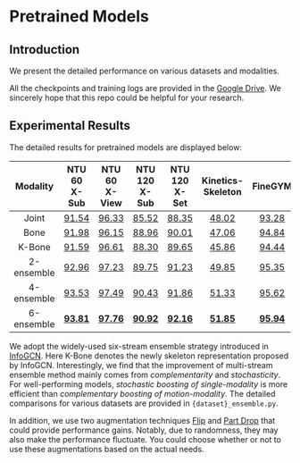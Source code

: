 # Pretrained Models

## Introduction

We present the detailed performance on various datasets and modalities. 

All the checkpoints and training logs are provided in the [Google Drive](https://drive.google.com/drive/folders/1BLtlGlv19nY6QcYsVyOBo7nBr3iw5cFl?usp=sharing). We sincerely hope that this repo could be helpful for your research.

## Experimental Results

The detailed results for pretrained models are displayed below:

| Modality | NTU 60 X-Sub | NTU 60 X-View | NTU 120 X-Sub | NTU 120 X-Set | Kinetics-Skeleton | FineGYM |
|:---:|:---:|:---:|:---:|:---:|:---:|:---:|
| Joint| [91.54](https://drive.google.com/drive/folders/1uiQoGaDuN2UpXizmYrGQACHmUSLiXcvO?usp=drive_link) | [96.33](https://drive.google.com/drive/folders/1v0DCjo10OO6hQFXQGfO33J_U_iyP_EsV?usp=drive_link) | [85.52](https://drive.google.com/drive/folders/1mI04KbyDFOpf_4jacjjiTaDOcc6m4BVB?usp=drive_link) | [88.35](https://drive.google.com/drive/folders/1XIuHSiWeLP3G273XsotWVwtwbKhX2_uO?usp=drive_link) | [48.02](https://drive.google.com/drive/folders/16NL36IOkIQY3pQMXSpgf8cv_qgh_Oc8A?usp=drive_link) | [93.28](https://drive.google.com/drive/folders/1I0VFWJyRs5ksmRecg38BFC-HCGA7rpRD?usp=drive_link) |
| Bone | [91.98](https://drive.google.com/drive/folders/1nzNz2tGEB8ndjN_bEhFmdvaFSTPcM5UD?usp=drive_link) | [96.15](https://drive.google.com/drive/folders/1ZRGrkeypqWyHFEvX4NwVDb7ClmsBszPi?usp=drive_link) | [88.96](https://drive.google.com/drive/folders/1dTkX5dNxKePiyyc7UGVWyzYlHzO9xfuc?usp=drive_link) | [90.01](https://drive.google.com/drive/folders/1MeuBnNRpdFIpXVIu-29rPJlSnQrbFowi?usp=drive_link) | [47.06](https://drive.google.com/drive/folders/1kH-eXPmvTv8PTDSifkf1bfS5UXShV2CA?usp=drive_link) | [94.84](https://drive.google.com/drive/folders/12S9J8pGrDAR8ctcTHvW48ZpJ1gJqOi5j?usp=drive_link) |
|K-Bone| [91.59](https://drive.google.com/drive/folders/1euYfWszVxhs_MLjtczczaPYFQQ8OokEv?usp=drive_link) | [96.61](https://drive.google.com/drive/folders/1TJROSie3p4OoB7piu7ur4TxcDFzjzQYc?usp=drive_link) | [88.30](https://drive.google.com/drive/folders/1po2sYNKZdAiT05pYX2h8R_kXTHe26Fyk?usp=drive_link) | [89.65](https://drive.google.com/drive/folders/18dUXnwKLSoUDMLaE8TmwaDQWdC1tYuI2?usp=drive_link) | [45.86](https://drive.google.com/drive/folders/1ZyyVaOnOXiGGr6nAryDgOr5kIWaF72KL?usp=drive_link) | [94.44](https://drive.google.com/drive/folders/1b9Fm2S5rC97qQAI-3Zm9SOr-hR7NeKV8?usp=drive_link) |
| 2-ensemble | [92.96](https://drive.google.com/drive/folders/1_5fVMEXQrThQqYUWDErUBhYBaiQzW5Gr?usp=drive_link) | [97.23](https://drive.google.com/drive/folders/1YxmiC_uHfM9Njl07O2JwDIpUnSa6qOrC?usp=drive_link) | [89.75](https://drive.google.com/drive/folders/122H7HQCnXRJsahjSdRBdydccxLXMwj2Y?usp=drive_link) | [91.23](https://drive.google.com/drive/folders/1d1pDhTYWkugwvV8OocE8QGrGDz1ORMu3?usp=drive_link) | [49.85](https://drive.google.com/drive/folders/19-TMsFi9b2BQxTVWuqngEDLUT-bOSPnL?usp=drive_link) | [95.35](https://drive.google.com/drive/folders/1_Tt19hO1Z2IpVy0Tn9rhXLp4QqlRLzbk?usp=drive_link) |
| 4-ensemble | [93.53](https://drive.google.com/drive/folders/1_5fVMEXQrThQqYUWDErUBhYBaiQzW5Gr?usp=drive_link) | [97.49](https://drive.google.com/drive/folders/1YxmiC_uHfM9Njl07O2JwDIpUnSa6qOrC?usp=drive_link) | [90.43](https://drive.google.com/drive/folders/122H7HQCnXRJsahjSdRBdydccxLXMwj2Y?usp=drive_link) | [91.86](https://drive.google.com/drive/folders/1d1pDhTYWkugwvV8OocE8QGrGDz1ORMu3?usp=drive_link) | [51.33](https://drive.google.com/drive/folders/19-TMsFi9b2BQxTVWuqngEDLUT-bOSPnL?usp=drive_link) | [95.62](https://drive.google.com/drive/folders/1_Tt19hO1Z2IpVy0Tn9rhXLp4QqlRLzbk?usp=drive_link) |
| 6-ensemble | [**93.81**](https://drive.google.com/drive/folders/1_5fVMEXQrThQqYUWDErUBhYBaiQzW5Gr?usp=drive_link) | [**97.76**](https://drive.google.com/drive/folders/1YxmiC_uHfM9Njl07O2JwDIpUnSa6qOrC?usp=drive_link) | [**90.92**](https://drive.google.com/drive/folders/122H7HQCnXRJsahjSdRBdydccxLXMwj2Y?usp=drive_link) | [**92.16**](https://drive.google.com/drive/folders/1d1pDhTYWkugwvV8OocE8QGrGDz1ORMu3?usp=drive_link) | [**51.85**](https://drive.google.com/drive/folders/19-TMsFi9b2BQxTVWuqngEDLUT-bOSPnL?usp=drive_link) | [**95.94**](https://drive.google.com/drive/folders/1_Tt19hO1Z2IpVy0Tn9rhXLp4QqlRLzbk?usp=drive_link) |

We adopt the widely-used six-stream ensemble strategy introduced in [InfoGCN](https://github.com/stnoah1/infogcn). Here K-Bone denotes the newly skeleton representation proposed by InfoGCN. Interestingly, we find that the improvement of multi-stream ensemble method mainly comes from *complementarity* and *stochasticity*. For well-performing models, *stochastic boosting of single-modality* is more efficient than *complementary boosting of motion-modality*. The detailed comparisons for various datasets are provided in `{dataset}_ensemble.py`.


In addition, we use two augmentation techniques [Flip](/protogcn/datasets/pipelines/pose_related.py#L186) and [Part Drop](/protogcn/datasets/pipelines/pose_related.py#L220) that could provide performance gains. Notably, due to randomness, they may also make the performance fluctuate. You could choose whether or not to use these augmentations based on the actual needs.
